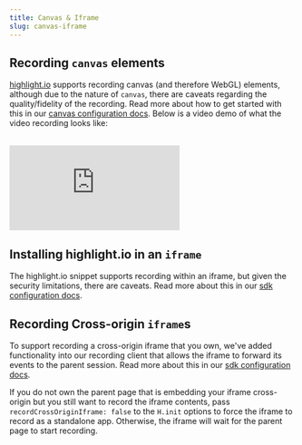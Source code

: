 ```yaml
---
title: Canvas & Iframe
slug: canvas-iframe
---
```


## Recording `canvas` elements

[highlight.io](https://highlight.io) supports recording canvas (and therefore WebGL) elements, although due to the nature of `canvas`, there are caveats regarding the quality/fidelity of the recording. Read more about how to get started with this in our [canvas configuration docs](../../../getting-started/3_client-sdk/7_replay-configuration/canvas.md). Below is a video demo of what the video recording looks like:

<br/>

<div style={{position: "relative", paddingBottom: "64.90384615384616%", height: 0 }}>
    <iframe src="https://www.loom.com/embed/ebb971bf5fdd4aaf9ae1924e7e536fb7" frameborder="0" webkitallowfullscreen mozallowfullscreen allowfullscreen style={{position: "absolute", top: 0, left: 0, width: "100%", height: "100%"}}></iframe>
</div>


## Installing highlight.io in an `iframe`

The highlight.io snippet supports recording within an iframe, but given the security limitations, there are caveats. Read more about this in our [sdk configuration docs](../../../getting-started/3_client-sdk/7_replay-configuration/iframes.md#recording-within-iframe-elements).

## Recording Cross-origin `iframe`s

To support recording a cross-origin iframe that you own, we've added functionality into our recording client that allows the iframe to forward its events to the parent session. Read more about this in our [sdk configuration docs](../../../getting-started/3_client-sdk/7_replay-configuration/iframes.md#recording-a-cross-origin-iframe-element).

If you do not own the parent page that is embedding your iframe cross-origin but you still want to record the iframe contents, pass `recordCrossOriginIframe: false` to the `H.init` options to force the iframe to record as a standalone app.
Otherwise, the iframe will wait for the parent page to start recording.
